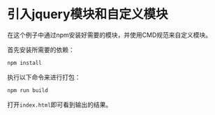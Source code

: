 # 引入jquery模块和自定义模块

在这个例子中通过npm安装好需要的模块，并使用CMD规范来自定义模块。

首先安装所需要的依赖：

```javascript
npm install
```

执行以下命令来进行打包：

```javascript
npm run build
```

打开```index.html```即可看到输出的结果。